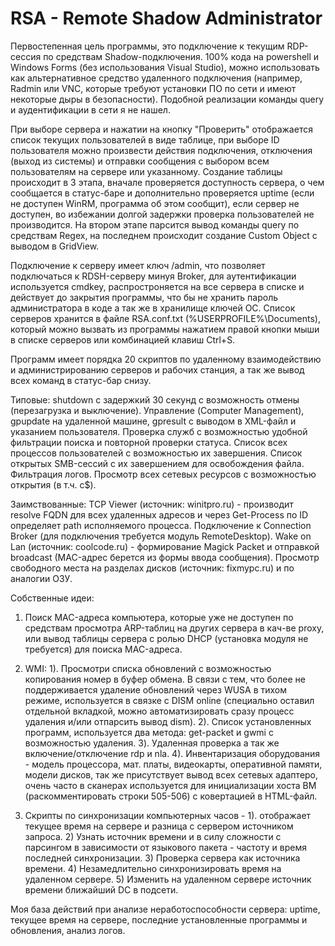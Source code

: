 # RSA - Remote Shadow Administrator

Первостепенная цель программы, это подключение к текущим RDP-сессия по средствам Shadow-подключения. 100% кода на powershell и Windows Forms (без использования Visual Studio), можно использовать как альтернативное средство удаленного подключения (например, Radmin или VNC, которые требуют установки ПО по сети и имеют некоторые дыры в безопасности). Подобной реализации команды query и аудентификации в сети я не нашел.

При выборе сервера и нажатии на кнопку "Проверить" отображается список текущих пользователей в виде таблице, при выборе ID пользователя можно произвести действия подключения, отключения (выход из системы) и отправки сообщения с выбором всем пользователям на сервере или указанному. Создание таблицы происходит в 3 этапа, вначале проверяется доступность сервера, о чем сообщается в статус-баре и дополнительно проверяется uptime (если не доступен WinRM, программа об этом сообщит), если сервер не доступен, во избежании долгой задержки проверка пользователей не производится. На втором этапе парсится вывод команды query по средствам Regex, на последнем происходит создание Custom Object с выводом в GridView.

Подключение к серверу имеет ключ /admin, что позволяет подключаться к RDSH-серверу минуя Broker, для аутентификации используется cmdkey, распростроняется на все сервера в списке и действует до закрытия программы, что бы не хранить пароль администратора в коде а так же в хранилище ключей ОС. Список серверов хранится в файле RSA.conf.txt (%USERPROFILE%\Documents\), который можно вызвать из программы нажатием правой кнопки мыши в списке серверов или комбинацией клавиш Ctrl+S.

Программ имеет порядка 20 скриптов по удаленному взаимодействию и администрированию серверов и рабочих станция, а так же вывод всех команд в статус-бар снизу.

Типовые: shutdown с задержкий 30 секунд с возможность отмены (перезагрузка и выключение). Управление (Computer Management), gpupdate на удаленной машине, gpresult с выводом в XML-файл и указанием пользователя. Проверка служб с возможностью удобной фильтрации поиска и повторной проверки статуса. Список всех процессов пользователей с возможностью их завершения. Список открытых SMB-сессий с их завершением для освобождения файла. Фильтрация логов. Просмотр всех сетевых ресурсов с возможностью открытия (в т.ч. c$).

Заимствованные: TCP Viewer (источник: winitpro.ru) - производит resolve FQDN для всех удаленных адресов и через Get-Process по ID определяет path исполняемого процесса. Подключение к Connection Broker (для подключения требуется модуль RemoteDesktop). Wake on Lan (источник: coolcode.ru) - формирование Magick Packet и отправкой broadcast (MAC-адрес берется из формы ввода сообщения). Просмотр свободного места на разделах дисков (источник: fixmypc.ru) и по аналогии ОЗУ.

Собственные идеи: 

1. Поиск MAC-адреса компьютера, которые уже не доступен по средствам просмотра ARP-таблиц на других сервера в кач-ве proxy, или вывод таблицы сервера с ролью DHCP (установка модуля не требуется) для поиска MAC-адреса. 

2. WMI: 1). Просмотри списка обновлений с возможностью копирования номер в буфер обмена. В связи с тем, что более не поддерживается удаление обновлений через WUSA в тихом режиме, используется в связке с DISM online (специально оставил отдельной вкладкой, можно автоматизировать сразу процесс удаления и/или отпарсить вывод dism). 2). Список установленных программ, используется два метода: get-packet и gwmi с возможностью удаления. 3). Удаленная проверка а так же включение/отключение rdp и nla. 4). Инвентаризация оборудования - модель процессора, мат. платы, видеокарты, оперативной памяти, модели дисков, так же присутствует вывод всех сетевых адаптеро, очень часто в сканерах используется для инициализации хоста ВМ (раскомментировать строки 505-506) с ковертацией в HTML-файл.

3. Скрипты по синхронизации компьютерных часов - 1). отображает текущее время на сервере и разница с сервером источником запроса. 2) Узнать источник времени и в силу сложности с парсингом в зависимости от языкового пакета - частоту и время последней синхронизации. 3) Проверка сервера как источника времени. 4) Незамедлительно синхронизировать время на удаленном сервере. 5) Изменить на удаленном сервере источник времени ближайший DC в подсети.

Моя база действий при анализе неработоспособности сервера: uptime, текущее время на сервере, последние установленные программы и обновления, анализ логов.
